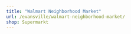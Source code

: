 ```yaml
---
title: "Walmart Neighborhood Market"
url: /evansville/walmart-neighborhood-market/
shop: Supermarkt
---
```

